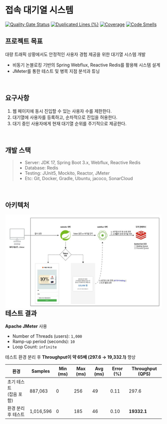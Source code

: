 # 접속 대기열 시스템

[![Quality Gate Status](https://sonarcloud.io/api/project_badges/measure?project=ljw1126_waitingSystem&metric=alert_status)](https://sonarcloud.io/summary/new_code?id=ljw1126_waitingSystem)
[![Duplicated Lines (%)](https://sonarcloud.io/api/project_badges/measure?project=ljw1126_waitingSystem&metric=duplicated_lines_density)](https://sonarcloud.io/summary/new_code?id=ljw1126_waitingSystem)
[![Coverage](https://sonarcloud.io/api/project_badges/measure?project=ljw1126_waitingSystem&metric=coverage)](https://sonarcloud.io/summary/new_code?id=ljw1126_waitingSystem)
[![Code Smells](https://sonarcloud.io/api/project_badges/measure?project=ljw1126_waitingSystem&metric=code_smells)](https://sonarcloud.io/summary/new_code?id=ljw1126_waitingSystem)

## 프로젝트 목표
대량 트래픽 상황에서도 안정적인 사용자 경험 제공을 위한 대기열 시스템 개발
- 비동기 논블로킹 기반의 Spring Webflux, Reactive Redis를 활용해 시스템 설계
- JMeter를 통한 테스트 및 병목 지점 분석과 튜닝
<br/>

## 요구사항 
1. 웹 페이지에 동시 진입할 수 있는 사용자 수를 제한한다.
2. 대기열에 사용자를 등록하고, 순차적으로 진입을 허용한다.
3. 대기 중인 사용자에게 현재 대기열 순위를 주기적으로 제공한다.

<br/>

## 개발 스택
>- Server: JDK 17, Spring Boot 3.x, Webflux, Reactive Redis <br/>
>- Database: Redis <br/>
>- Testing: JUnit5, Mockito, Reactor, JMeter <br/>
>- Etc: Git, Docker, Gradle, Ubuntu, jacoco, SonarCloud <br/>

<br/>

## 아키텍처
<img src="https://github.com/ljw1126/user-content/blob/master/waiting-system/flow.jpg?raw=true" alt="다이어그램" style="float: left" />
<br/>

## 테스트 결과
**Apache JMeter** 사용
- Number of Threads (users): `1,000`
- Ramp-up period (seconds): `10`
- Loop Count: `infinite`

테스트 환경 분리 후 **Throughput이 약 65배 (297.6 → 19,332.1)** 향상

| 환경                  | Samples   | Min (ms) | Max (ms) | Avg (ms) | Error (%) | Throughput (QPS) |
|---------------------|-----------|----------|----------|----------|-----------|------------------|
| 초기 테스트<br/> (잡음 포함) | 887,063   | 0        | 256      | 49       | 0.11      | 297.6            |
| 환경 분리 후 테스트         | 1,016,596 | 0        | 185      | 46       | 0.10      | **19332.1**      |
